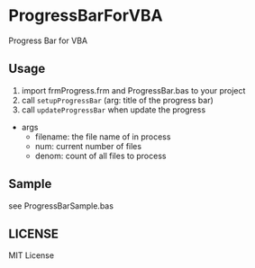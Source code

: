 # ProgressBarForVBA
Progress Bar for VBA

## Usage
1. import frmProgress.frm and ProgressBar.bas to your project
2. call `setupProgressBar` (arg: title of the progress bar)
3. call `updateProgressBar` when update the progress
  * args
    - filename: the file name of in process
    - num: current number of files
    - denom: count of all files to process

## Sample
see ProgressBarSample.bas

## LICENSE
MIT License
